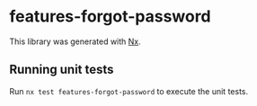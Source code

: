 # features-forgot-password

This library was generated with [Nx](https://nx.dev).

## Running unit tests

Run `nx test features-forgot-password` to execute the unit tests.
